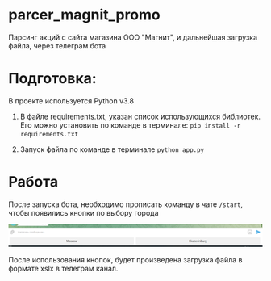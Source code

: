 # parcer_magnit_promo
Парсинг акций с сайта магазина ООО "Магнит", и дальнейшая загрузка файла, через телеграм бота

# Подготовка:
В проекте используется Python v3.8

1)  В файле requirements.txt, указан список использующихся библиотек. Его можно установить по команде в терминале: `pip install -r requirements.txt`

2) Запуск файла по команде в терминале `python app.py`

# Работа

После запуска бота, необходимо прописать команду в чате `/start`, чтобы появились кнопки по выбору города

![img.png](img.png)

После использования кнопок, будет произведена загрузка файла в формате xslx в телеграм канал.
